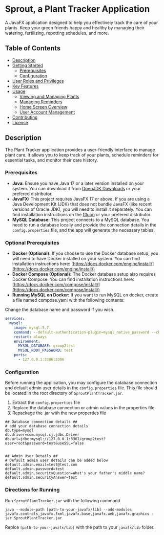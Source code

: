 # Sprout, a Plant Tracker Application

A JavaFX application designed to help you effectively track the care of your plants. Keep your green friends happy and healthy by managing their watering, fertilizing, repotting schedules, and more.

## Table of Contents

- [Description](#description)
- [Getting Started](#getting-started)
  - [Prerequisites](#prerequisites)
  - [Configuration](#configuration)
- [User Roles and Privileges](#user-roles-and-privileges)
- [Key Features](#key-features)
- [Usage](#usage)
  - [Viewing and Managing Plants](#viewing-and-managing-plants)
  - [Managing Reminders](#managing-reminders)
  - [Home Screen Overview](#home-screen-overview)
  - [User Account Management](#user-account-management)
- [Contributing](#contributing)
- [License](#license)

## Description

The Plant Tracker application provides a user-friendly interface to manage plant care. It allows you to keep track of your plants, schedule reminders for essential tasks, and monitor their care history.

### Prerequisites

* **Java:** Ensure you have Java 17 or a later version installed on your system. You can download it from [OpenJDK Downloads](https://www.openlogic.com/openjdk-downloads) or your prefered distributor.
* **JavaFX:** This project requires JavaFX 17 or above. If you are using a Java Development Kit (JDK) that does not bundle JavaFX (like recent versions of Oracle JDK), you will need to install it separately. You can find installation instructions on the [Gluon](https://gluonhq.com/products/javafx/) or your prefered distributor.
* **MySQL Database:** This project connects to a MySQL database. You need to run a database locally and provide the connection details in the `config.properties` file, and the app will generate the necessary tables.

### Optional Prerequisites
* **Docker (Optional):** If you choose to use the Docker database setup, you will need to have Docker installed on your system. You can find installation instructions here: [https://docs.docker.com/engine/install/](https://docs.docker.com/engine/install/)
* **Docker Compose (Optional):** The Docker database setup also requires Docker Compose. You can find installation instructions here: [https://docs.docker.com/compose/install/](https://docs.docker.com/compose/install/)
* **Running MySQL on Docker:** If you want to run MySQL on docker, create a file named compose.yaml with the following contents:

Change the database name and password if you wish.

```compose.yaml
services:
  mysql:
    image: mysql:5.7
    command: --default-authentication-plugin=mysql_native_password --character-set-server=utf8
    restart: always
    environment:
      MYSQL_DATABASE: group2test
      MYSQL_ROOT_PASSWORD: test
    ports:
      - 127.0.0.1:3306:3306

```

### Configuration

Before running the application, you may configure the database connection and default admin user details in the `config.properties` file. This file should be located in the root directory of `SproutPlantTracker.jar`.

1. Extract the `config.properties` file
2. Replace the database connection or admin values in the properties file
3. Repackage the .jar with the new properties file

```properties
## Database connection details ##
# add your database connection details
db.type=mysql
db.driver=com.mysql.cj.jdbc.Driver
db.url=jdbc:mysql://127.0.0.1:3307/group2test?user=root&password=test&useSSL=false


## Admin User Details ##
# Default admin user details can be added below
default.admin.email=test@test.com
default.admin.password=test
default.admin.securityQuestion=What's your father's middle name?
default.admin.securityAnswer=test
```

### Directions for Running
Run `SproutPlantTracker.jar` with the following command

```
java --module-path [path-to-your-javafx/lib] --add-modules javafx.controls,javafx.fxml,javafx.base,javafx.web,javafx.graphics -jar SproutPlantTracker.jar
```
Replce `[path-to-your-javafx/lib]` with the path to your `javafx/lib` folder.